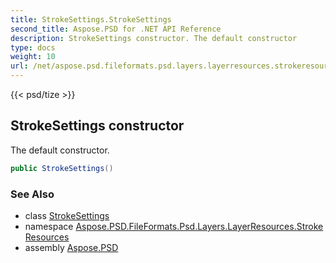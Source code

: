 ```yaml
---
title: StrokeSettings.StrokeSettings
second_title: Aspose.PSD for .NET API Reference
description: StrokeSettings constructor. The default constructor
type: docs
weight: 10
url: /net/aspose.psd.fileformats.psd.layers.layerresources.strokeresources/strokesettings/strokesettings/
---
```

{{< psd/tize >}}
## StrokeSettings constructor

The default constructor.

```csharp
public StrokeSettings()
```

### See Also

* class [StrokeSettings](../)
* namespace [Aspose.PSD.FileFormats.Psd.Layers.LayerResources.StrokeResources](../../strokesettings/)
* assembly [Aspose.PSD](../../../)


